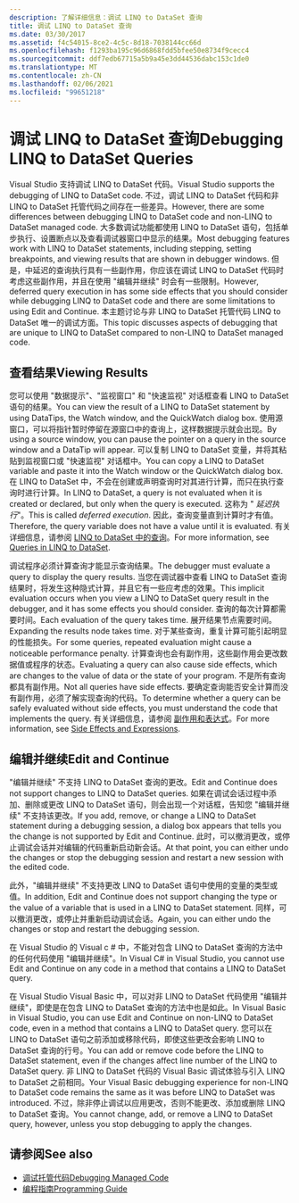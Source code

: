 ```yaml
---
description: 了解详细信息：调试 LINQ to DataSet 查询
title: 调试 LINQ to DataSet 查询
ms.date: 03/30/2017
ms.assetid: f4c54015-8ce2-4c5c-8d18-7038144cc66d
ms.openlocfilehash: f1293ba195c96d6868fdd5bfee50e8734f9cecc4
ms.sourcegitcommit: ddf7edb67715a5b9a45e3dd44536dabc153c1de0
ms.translationtype: MT
ms.contentlocale: zh-CN
ms.lasthandoff: 02/06/2021
ms.locfileid: "99651218"
---
```

# <a name="debugging-linq-to-dataset-queries"></a><span data-ttu-id="dcdc9-103">调试 LINQ to DataSet 查询</span><span class="sxs-lookup"><span data-stu-id="dcdc9-103">Debugging LINQ to DataSet Queries</span></span>

<span data-ttu-id="dcdc9-104">Visual Studio 支持调试 LINQ to DataSet 代码。</span><span class="sxs-lookup"><span data-stu-id="dcdc9-104">Visual Studio supports the debugging of LINQ to DataSet code.</span></span> <span data-ttu-id="dcdc9-105">不过，调试 LINQ to DataSet 代码和非 LINQ to DataSet 托管代码之间存在一些差异。</span><span class="sxs-lookup"><span data-stu-id="dcdc9-105">However, there are some differences between debugging LINQ to DataSet code and non-LINQ to DataSet managed code.</span></span> <span data-ttu-id="dcdc9-106">大多数调试功能都使用 LINQ to DataSet 语句，包括单步执行、设置断点以及查看调试器窗口中显示的结果。</span><span class="sxs-lookup"><span data-stu-id="dcdc9-106">Most debugging features work with LINQ to DataSet statements, including stepping, setting breakpoints, and viewing results that are shown in debugger windows.</span></span> <span data-ttu-id="dcdc9-107">但是，中延迟的查询执行具有一些副作用，你应该在调试 LINQ to DataSet 代码时考虑这些副作用，并且在使用 "编辑并继续" 时会有一些限制。</span><span class="sxs-lookup"><span data-stu-id="dcdc9-107">However, deferred query execution in has some side effects that you should consider while debugging LINQ to DataSet code and there are some limitations to using Edit and Continue.</span></span> <span data-ttu-id="dcdc9-108">本主题讨论与非 LINQ to DataSet 托管代码 LINQ to DataSet 唯一的调试方面。</span><span class="sxs-lookup"><span data-stu-id="dcdc9-108">This topic discusses aspects of debugging that are unique to LINQ to DataSet compared to non-LINQ to DataSet managed code.</span></span>  
  
## <a name="viewing-results"></a><span data-ttu-id="dcdc9-109">查看结果</span><span class="sxs-lookup"><span data-stu-id="dcdc9-109">Viewing Results</span></span>  

 <span data-ttu-id="dcdc9-110">您可以使用 "数据提示"、"监视窗口" 和 "快速监视" 对话框查看 LINQ to DataSet 语句的结果。</span><span class="sxs-lookup"><span data-stu-id="dcdc9-110">You can view the result of a LINQ to DataSet statement by using DataTips, the Watch window, and the QuickWatch dialog box.</span></span> <span data-ttu-id="dcdc9-111">使用源窗口，可以将指针暂时停留在源窗口中的查询上，这样数据提示就会出现。</span><span class="sxs-lookup"><span data-stu-id="dcdc9-111">By using a source window, you can pause the pointer on a query in the source window and a DataTip will appear.</span></span> <span data-ttu-id="dcdc9-112">可以复制 LINQ to DataSet 变量，并将其粘贴到监视窗口或 "快速监视" 对话框中。</span><span class="sxs-lookup"><span data-stu-id="dcdc9-112">You can copy a LINQ to DataSet variable and paste it into the Watch window or the QuickWatch dialog box.</span></span> <span data-ttu-id="dcdc9-113">在 LINQ to DataSet 中，不会在创建或声明查询时对其进行计算，而只在执行查询时进行计算。</span><span class="sxs-lookup"><span data-stu-id="dcdc9-113">In LINQ to DataSet, a query is not evaluated when it is created or declared, but only when the query is executed.</span></span> <span data-ttu-id="dcdc9-114">这称为 " *延迟执行*"。</span><span class="sxs-lookup"><span data-stu-id="dcdc9-114">This is called *deferred execution*.</span></span> <span data-ttu-id="dcdc9-115">因此，查询变量直到计算时才有值。</span><span class="sxs-lookup"><span data-stu-id="dcdc9-115">Therefore, the query variable does not have a value until it is evaluated.</span></span> <span data-ttu-id="dcdc9-116">有关详细信息，请参阅 [LINQ to DataSet 中的查询](queries-in-linq-to-dataset.md)。</span><span class="sxs-lookup"><span data-stu-id="dcdc9-116">For more information, see [Queries in LINQ to DataSet](queries-in-linq-to-dataset.md).</span></span>  
  
 <span data-ttu-id="dcdc9-117">调试程序必须计算查询才能显示查询结果。</span><span class="sxs-lookup"><span data-stu-id="dcdc9-117">The debugger must evaluate a query to display the query results.</span></span> <span data-ttu-id="dcdc9-118">当您在调试器中查看 LINQ to DataSet 查询结果时，将发生这种隐式计算，并且它有一些应考虑的效果。</span><span class="sxs-lookup"><span data-stu-id="dcdc9-118">This implicit evaluation occurs when you view a LINQ to DataSet query result in the debugger, and it has some effects you should consider.</span></span> <span data-ttu-id="dcdc9-119">查询的每次计算都需要时间。</span><span class="sxs-lookup"><span data-stu-id="dcdc9-119">Each evaluation of the query takes time.</span></span> <span data-ttu-id="dcdc9-120">展开结果节点需要时间。</span><span class="sxs-lookup"><span data-stu-id="dcdc9-120">Expanding the results node takes time.</span></span> <span data-ttu-id="dcdc9-121">对于某些查询，重复计算可能引起明显的性能损失。</span><span class="sxs-lookup"><span data-stu-id="dcdc9-121">For some queries, repeated evaluation might cause a noticeable performance penalty.</span></span> <span data-ttu-id="dcdc9-122">计算查询也会有副作用，这些副作用会更改数据值或程序的状态。</span><span class="sxs-lookup"><span data-stu-id="dcdc9-122">Evaluating a query can also cause side effects, which are changes to the value of data or the state of your program.</span></span> <span data-ttu-id="dcdc9-123">不是所有查询都具有副作用。</span><span class="sxs-lookup"><span data-stu-id="dcdc9-123">Not all queries have side effects.</span></span> <span data-ttu-id="dcdc9-124">要确定查询能否安全计算而没有副作用，必须了解实现查询的代码。</span><span class="sxs-lookup"><span data-stu-id="dcdc9-124">To determine whether a query can be safely evaluated without side effects, you must understand the code that implements the query.</span></span> <span data-ttu-id="dcdc9-125">有关详细信息，请参阅 [副作用和表达式](/previous-versions/visualstudio/visual-studio-2013/a7a250bs(v=vs.120))。</span><span class="sxs-lookup"><span data-stu-id="dcdc9-125">For more information, see [Side Effects and Expressions](/previous-versions/visualstudio/visual-studio-2013/a7a250bs(v=vs.120)).</span></span>  
  
## <a name="edit-and-continue"></a><span data-ttu-id="dcdc9-126">编辑并继续</span><span class="sxs-lookup"><span data-stu-id="dcdc9-126">Edit and Continue</span></span>  

 <span data-ttu-id="dcdc9-127">"编辑并继续" 不支持 LINQ to DataSet 查询的更改。</span><span class="sxs-lookup"><span data-stu-id="dcdc9-127">Edit and Continue does not support changes to LINQ to DataSet queries.</span></span> <span data-ttu-id="dcdc9-128">如果在调试会话过程中添加、删除或更改 LINQ to DataSet 语句，则会出现一个对话框，告知您 "编辑并继续" 不支持该更改。</span><span class="sxs-lookup"><span data-stu-id="dcdc9-128">If you add, remove, or change a LINQ to DataSet statement during a debugging session, a dialog box appears that tells you the change is not supported by Edit and Continue.</span></span> <span data-ttu-id="dcdc9-129">此时，可以撤消更改，或停止调试会话并对编辑的代码重新启动新会话。</span><span class="sxs-lookup"><span data-stu-id="dcdc9-129">At that point, you can either undo the changes or stop the debugging session and restart a new session with the edited code.</span></span>  
  
 <span data-ttu-id="dcdc9-130">此外，"编辑并继续" 不支持更改 LINQ to DataSet 语句中使用的变量的类型或值。</span><span class="sxs-lookup"><span data-stu-id="dcdc9-130">In addition, Edit and Continue does not support changing the type or the value of a variable that is used in a LINQ to DataSet statement.</span></span> <span data-ttu-id="dcdc9-131">同样，可以撤消更改，或停止并重新启动调试会话。</span><span class="sxs-lookup"><span data-stu-id="dcdc9-131">Again, you can either undo the changes or stop and restart the debugging session.</span></span>  
  
 <span data-ttu-id="dcdc9-132">在 Visual Studio 的 Visual c # 中，不能对包含 LINQ to DataSet 查询的方法中的任何代码使用 "编辑并继续"。</span><span class="sxs-lookup"><span data-stu-id="dcdc9-132">In Visual C# in Visual Studio, you cannot use Edit and Continue on any code in a method that contains a LINQ to DataSet query.</span></span>  
  
 <span data-ttu-id="dcdc9-133">在 Visual Studio Visual Basic 中，可以对非 LINQ to DataSet 代码使用 "编辑并继续"，即使是在包含 LINQ to DataSet 查询的方法中也是如此。</span><span class="sxs-lookup"><span data-stu-id="dcdc9-133">In Visual Basic in Visual Studio, you can use Edit and Continue on non-LINQ to DataSet code, even in a method that contains a LINQ to DataSet query.</span></span> <span data-ttu-id="dcdc9-134">您可以在 LINQ to DataSet 语句之前添加或移除代码，即使这些更改会影响 LINQ to DataSet 查询的行号。</span><span class="sxs-lookup"><span data-stu-id="dcdc9-134">You can add or remove code before the LINQ to DataSet statement, even if the changes affect line number of the LINQ to DataSet query.</span></span> <span data-ttu-id="dcdc9-135">非 LINQ to DataSet 代码的 Visual Basic 调试体验与引入 LINQ to DataSet 之前相同。</span><span class="sxs-lookup"><span data-stu-id="dcdc9-135">Your Visual Basic debugging experience for non-LINQ to DataSet code remains the same as it was before LINQ to DataSet was introduced.</span></span> <span data-ttu-id="dcdc9-136">不过，除非停止调试以应用更改，否则不能更改、添加或删除 LINQ to DataSet 查询。</span><span class="sxs-lookup"><span data-stu-id="dcdc9-136">You cannot change, add, or remove a LINQ to DataSet query, however, unless you stop debugging to apply the changes.</span></span>  
  
## <a name="see-also"></a><span data-ttu-id="dcdc9-137">请参阅</span><span class="sxs-lookup"><span data-stu-id="dcdc9-137">See also</span></span>

- [<span data-ttu-id="dcdc9-138">调试托管代码</span><span class="sxs-lookup"><span data-stu-id="dcdc9-138">Debugging Managed Code</span></span>](/visualstudio/debugger/debugging-managed-code)
- [<span data-ttu-id="dcdc9-139">编程指南</span><span class="sxs-lookup"><span data-stu-id="dcdc9-139">Programming Guide</span></span>](programming-guide-linq-to-dataset.md)
